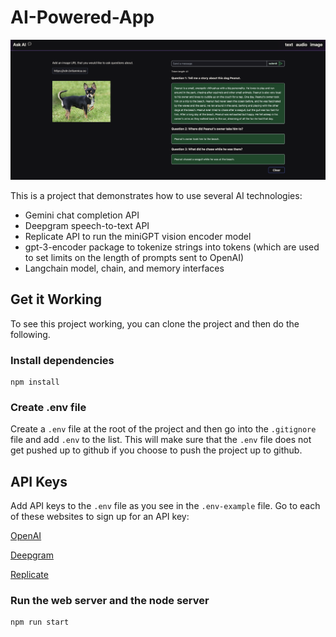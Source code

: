 # AI-Powered-App

![Screenshot of the AI-Powered App](./src/assets/demo.png)

This is a project that demonstrates how to use several AI technologies:

- Gemini chat completion API
- Deepgram speech-to-text API
- Replicate API to run the miniGPT vision encoder model
- gpt-3-encoder package to tokenize strings into tokens (which are used to set limits on the length of     prompts sent to OpenAI)
- Langchain model, chain, and memory interfaces

## Get it Working

To see this project working, you can clone the project and then do the following.

### Install dependencies

```
npm install
```

### Create .env file

Create a `.env` file at the root of the project and then go into the `.gitignore` file and add `.env` to the list. This will make sure that the `.env` file does not get pushed up to github if you choose to push the project up to github.

## API Keys

Add API keys to the `.env` file as you see in the `.env-example` file. Go to each of these websites to sign up for an API key:

[OpenAI](https://platform.openai.com/signup)

[Deepgram](https://dpgr.am/deepgram-signup)

[Replicate](https://replicate.com/)

### Run the web server and the node server

```
npm run start
```